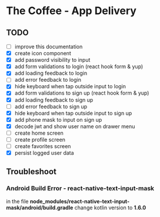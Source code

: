 # The Coffee - App Delivery

## TODO

- [ ] improve this documentation
- [x] create icon component
- [x] add password visibility to input
- [x] add form validations to login (react hook form & yup)
- [x] add loading feedback to login
- [ ] add error feedback to login
- [x] hide keyboard when tap outside input to login
- [x] add form validations to sign up (react hook form & yup)
- [x] add loading feedback to sign up
- [ ] add error feedback to sign up
- [x] hide keyboard when tap outside input to sign up
- [x] add phone mask to input on sign up
- [x] decode jwt and show user name on drawer menu
- [ ] create home screen
- [ ] create profile screen
- [ ] create favorites screen
- [x] persist logged user data

## Troubleshoot

### Android Build Error - react-native-text-input-mask

in the file **node_modules/react-native-text-input-mask/android/build.gradle** change kotlin version to **1.6.0**
